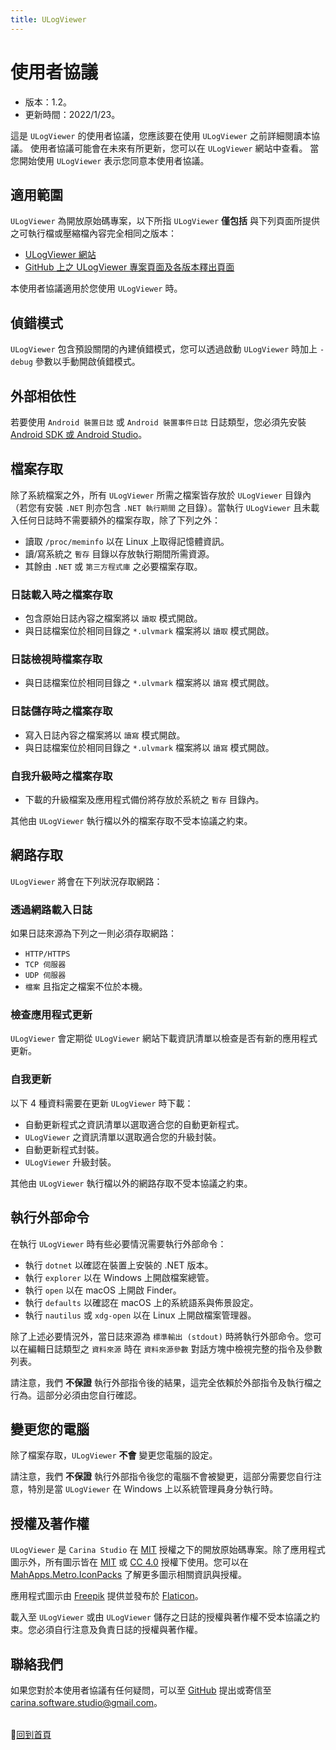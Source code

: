 ```yaml
---
title: ULogViewer
---
```


# 使用者協議
- 版本：1.2。
- 更新時間：2022/1/23。

這是 ```ULogViewer``` 的使用者協議，您應該要在使用 ```ULogViewer``` 之前詳細閱讀本協議。
使用者協議可能會在未來有所更新，您可以在 ```ULogViewer``` 網站中查看。
當您開始使用 ```ULogViewer``` 表示您同意本使用者協議。

## 適用範圍
```ULogViewer``` 為開放原始碼專案，以下所指 ```ULogViewer``` **僅包括** 與下列頁面所提供之可執行檔或壓縮檔內容完全相同之版本：
* [ULogViewer 網站](https://carina-studio.github.io/ULogViewer/)
* [GitHub 上之 ULogViewer 專案頁面及各版本釋出頁面](https://github.com/carina-studio/ULogViewer)

本使用者協議適用於您使用 ```ULogViewer``` 時。

## 偵錯模式
```ULogViewer``` 包含預設關閉的內建偵錯模式，您可以透過啟動 ```ULogViewer``` 時加上 ```-debug``` 參數以手動開啟偵錯模式。

## 外部相依性
若要使用 ```Android 裝置日誌``` 或 ```Android 裝置事件日誌``` 日誌類型，您必須先安裝 [Android SDK 或 Android Studio](https://developer.android.com/studio)。

## 檔案存取
除了系統檔案之外，所有 ```ULogViewer``` 所需之檔案皆存放於 ```ULogViewer``` 目錄內（若您有安裝 ```.NET``` 則亦包含 ```.NET 執行期間``` 之目錄）。當執行 ```ULogViewer``` 且未載入任何日誌時不需要額外的檔案存取，除了下列之外：

* 讀取 ```/proc/meminfo``` 以在 Linux 上取得記憶體資訊。
* 讀/寫系統之 ```暫存``` 目錄以存放執行期間所需資源。
* 其餘由 ```.NET``` 或 ```第三方程式庫``` 之必要檔案存取。

### 日誌載入時之檔案存取
* 包含原始日誌內容之檔案將以 ```讀取``` 模式開啟。
* 與日誌檔案位於相同目錄之 ```*.ulvmark``` 檔案將以 ```讀取``` 模式開啟。

### 日誌檢視時檔案存取
* 與日誌檔案位於相同目錄之 ```*.ulvmark``` 檔案將以 ```讀寫``` 模式開啟。

### 日誌儲存時之檔案存取
* 寫入日誌內容之檔案將以 ```讀寫``` 模式開啟。
* 與日誌檔案位於相同目錄之 ```*.ulvmark``` 檔案將以 ```讀寫``` 模式開啟。

### 自我升級時之檔案存取
* 下載的升級檔案及應用程式備份將存放於系統之 ```暫存``` 目錄內。

其他由 ```ULogViewer``` 執行檔以外的檔案存取不受本協議之約束。

## 網路存取
```ULogViewer``` 將會在下列狀況存取網路：

### 透過網路載入日誌
如果日誌來源為下列之一則必須存取網路：
* ```HTTP/HTTPS```
* ```TCP 伺服器```
* ```UDP 伺服器```
* ```檔案``` 且指定之檔案不位於本機。

### 檢查應用程式更新
```ULogViewer``` 會定期從 ```ULogViewer``` 網站下載資訊清單以檢查是否有新的應用程式更新。

### 自我更新
以下 4 種資料需要在更新 ```ULogViewer``` 時下載：
* 自動更新程式之資訊清單以選取適合您的自動更新程式。
* ```ULogViewer``` 之資訊清單以選取適合您的升級封裝。
* 自動更新程式封裝。
* ```ULogViewer``` 升級封裝。

其他由 ```ULogViewer``` 執行檔以外的網路存取不受本協議之約束。

## 執行外部命令
在執行 ```ULogViewer``` 時有些必要情況需要執行外部命令：
* 執行 ```dotnet``` 以確認在裝置上安裝的 .NET 版本。
* 執行 ```explorer``` 以在 Windows 上開啟檔案總管。
* 執行 ```open``` 以在 macOS 上開啟 Finder。
* 執行 ```defaults``` 以確認在 macOS 上的系統語系與佈景設定。
* 執行 ```nautilus``` 或 ```xdg-open``` 以在 Linux 上開啟檔案管理器。

除了上述必要情況外，當日誌來源為 ```標準輸出 (stdout)``` 時將執行外部命令。您可以在編輯日誌類型之 ```資料來源``` 時在 ```資料來源參數``` 對話方塊中檢視完整的指令及參數列表。

請注意，我們 **不保證** 執行外部指令後的結果，這完全依賴於外部指令及執行檔之行為。這部分必須由您自行確認。

## 變更您的電腦
除了檔案存取，```ULogViewer``` **不會** 變更您電腦的設定。

請注意，我們 **不保證** 執行外部指令後您的電腦不會被變更，這部分需要您自行注意，特別是當 ```ULogViewer``` 在 Windows 上以系統管理員身分執行時。

## 授權及著作權
```ULogViewer``` 是 ```Carina Studio``` 在 [MIT](https://github.com/carina-studio/ULogViewer/blob/master/LICENSE) 授權之下的開放原始碼專案。除了應用程式圖示外，所有圖示皆在 [MIT](https://en.wikipedia.org/wiki/MIT_License) 或 [CC 4.0](https://en.wikipedia.org/wiki/Creative_Commons_license) 授權下使用。您可以在 [MahApps.Metro.IconPacks](https://github.com/MahApps/MahApps.Metro.IconPacks) 了解更多圖示相關資訊與授權。

應用程式圖示由 [Freepik](https://www.freepik.com/) 提供並發布於 [Flaticon](https://www.flaticon.com/)。

載入至 ```ULogViewer``` 或由 ```ULogViewer``` 儲存之日誌的授權與著作權不受本協議之約束。您必須自行注意及負責日誌的授權與著作權。

## 聯絡我們
如果您對於本使用者協議有任何疑問，可以至 [GitHub](https://github.com/carina-studio/ULogViewer/issues) 提出或寄信至 [carina.software.studio@gmail.com](mailto:carina.software.studio@gmail.com)。


<br/>📔[回到首頁](index.md)
